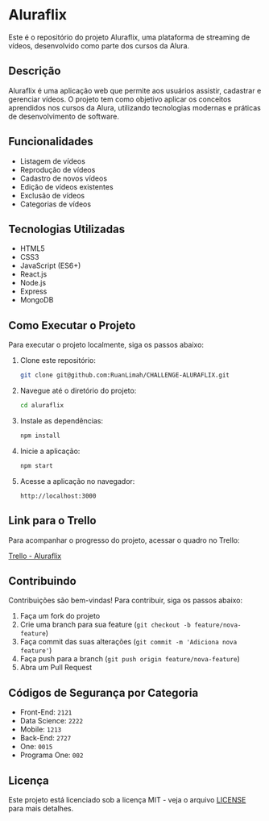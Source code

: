 # Aluraflix

Este é o repositório do projeto Aluraflix, uma plataforma de streaming de vídeos, desenvolvido como parte dos cursos da Alura.

## Descrição

Aluraflix é uma aplicação web que permite aos usuários assistir, cadastrar e gerenciar vídeos. O projeto tem como objetivo aplicar os conceitos aprendidos nos cursos da Alura, utilizando tecnologias modernas e práticas de desenvolvimento de software.

## Funcionalidades

- Listagem de vídeos
- Reprodução de vídeos
- Cadastro de novos vídeos
- Edição de vídeos existentes
- Exclusão de vídeos
- Categorias de vídeos

## Tecnologias Utilizadas

- HTML5
- CSS3
- JavaScript (ES6+)
- React.js
- Node.js
- Express
- MongoDB

## Como Executar o Projeto

Para executar o projeto localmente, siga os passos abaixo:

1. Clone este repositório:
    ```sh
    git clone git@github.com:RuanLimah/CHALLENGE-ALURAFLIX.git
    ```

2. Navegue até o diretório do projeto:
    ```sh
    cd aluraflix
    ```

3. Instale as dependências:
    ```sh
    npm install
    ```

4. Inicie a aplicação:
    ```sh
    npm start
    ```

5. Acesse a aplicação no navegador:
    ```
    http://localhost:3000
    ```

## Link para o Trello

Para acompanhar o progresso do projeto, acessar o quadro no Trello:

[Trello - Aluraflix](https://trello.com/b/IKEVUOor/new-aluraflix-pt)

## Contribuindo

Contribuições são bem-vindas! Para contribuir, siga os passos abaixo:

1. Faça um fork do projeto
2. Crie uma branch para sua feature (`git checkout -b feature/nova-feature`)
3. Faça commit das suas alterações (`git commit -m 'Adiciona nova feature'`)
4. Faça push para a branch (`git push origin feature/nova-feature`)
5. Abra um Pull Request

## Códigos de Segurança por Categoria

- Front-End: `2121`
- Data Science: `2222`
- Mobile: `1213`
- Back-End: `2727`
- One: `0015`
- Programa One: `002`

## Licença

Este projeto está licenciado sob a licença MIT - veja o arquivo [LICENSE](LICENSE) para mais detalhes.
